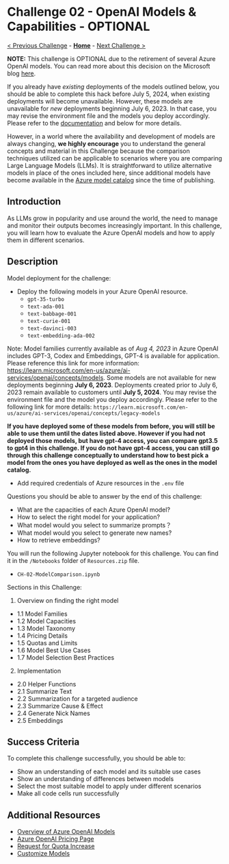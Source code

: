 # Challenge 02 - OpenAI Models & Capabilities - OPTIONAL

[< Previous Challenge](./Challenge-01.md) - **[Home](../README.md)** - [Next Challenge >](./Challenge-03.md)

**NOTE:** This challenge is OPTIONAL due to the retirement of several Azure OpenAI models. You can read more about this decision on the Microsoft blog [here](https://techcommunity.microsoft.com/t5/azure-ai-services-blog/announcing-updates-to-azure-openai-service-models/ba-p/3866757). 

If you already have _existing_ deployments of the models outlined below, you should be able to complete this hack before July 5, 2024, when existing deployments will become unavailable. However, these models are unavailable for _new_ deployments beginning July 6, 2023. In that case, you may revise the environment file and the models you deploy accordingly. Please refer to the [documentation](https://learn.microsoft.com/en-us/azure/ai-services/openai/concepts/legacy-models) and below for more details.

However, in a world where the availability and development of models are always changing, **we highly encourage** you to understand the general concepts and material in this Challenge because the comparison techniques utilized can be applicable to scenarios where you are comparing Large Language Models (LLMs).  It is straightforward to utilize alternative models in place of the ones included here, since additional models have become available in the [Azure model catalog](https://learn.microsoft.com/en-us/azure/machine-learning/how-to-use-foundation-models?view=azureml-api-2) since the time of publishing.

## Introduction

As LLMs grow in popularity and use around the world, the need to manage and monitor their outputs becomes increasingly important. In this challenge, you will learn how to evaluate the Azure OpenAI models and how to apply them in different scenarios.

## Description
Model deployment for the challenge:
- Deploy the following models in your Azure OpenAI resource. 
  - `gpt-35-turbo`
  - `text-ada-001`
  - `text-babbage-001`
  - `text-curie-001`
  - `text-davinci-003`
  - `text-embedding-ada-002`
    
Note: Model families currently available as of _Aug 4, 2023_ in Azure OpenAI includes GPT-3, Codex and Embeddings, GPT-4 is available for application. Please reference this link for more information: https://learn.microsoft.com/en-us/azure/ai-services/openai/concepts/models.
Some models are not available for new deployments beginning **July 6, 2023**. Deployments created prior to July 6, 2023 remain available to customers until **July 5, 2024**. You may revise the environment file and the model you deploy accordingly. Please refer to the following link for more details: `https://learn.microsoft.com/en-us/azure/ai-services/openai/concepts/legacy-models`

**If you have deployed some of these models from before, you will still be able to use them until the dates listed above. However if you had not deployed those models, but have gpt-4 access, you can compare gpt3.5 to gpt4 in this challenge. If you do not have gpt-4 access, you can still go through this challenge conceptually to understand how to best pick a model from the ones you have deployed as well as the ones in the model catalog.**
  
- Add required credentials of Azure resources in the ``.env`` file

Questions you should be able to answer by the end of this challenge:
- What are the capacities of each Azure OpenAI model?
- How to select the right model for your application?
- What model would you select to summarize prompts？
- What model would you select to generate new names?
- How to retrieve embeddings?

You will run the following Jupyter notebook for this challenge. You can find it in the `/Notebooks` folder of `Resources.zip` file.

- `CH-02-ModelComparison.ipynb`

Sections in this Challenge:
1. Overview on finding the right model
- 1.1 Model Families
- 1.2 Model Capacities
- 1.3 Model Taxonomy
- 1.4 Pricing Details
- 1.5 Quotas and Limits
- 1.6 Model Best Use Cases
- 1.7 Model Selection Best Practices
2. Implementation

- 2.0 Helper Functions
- 2.1 Summarize Text
- 2.2 Summarization for a targeted audience
- 2.3 Summarize Cause & Effect
- 2.4 Generate Nick Names
- 2.5 Embeddings

## Success Criteria

To complete this challenge successfully, you should be able to:
- Show an understanding of each model and its suitable use cases
- Show an understanding of differences between models
- Select the most suitable model to apply under different scenarios
- Make all  code cells run successfully

## Additional Resources

- [Overview of Azure OpenAI Models](https://learn.microsoft.com/en-us/azure/cognitive-services/openai/concepts/models)
- [Azure OpenAI Pricing Page](https://azure.microsoft.com/en-us/pricing/details/cognitive-services/openai-service/)
- [Request for Quota Increase](https://customervoice.microsoft.com/Pages/ResponsePage.aspx?id=v4j5cvGGr0GRqy180BHbR4xPXO648sJKt4GoXAed-0pURVJWRU4yRTMxRkszU0NXRFFTTEhaT1g1NyQlQCN0PWcu)
- [Customize Models](https://learn.microsoft.com/en-us/azure/cognitive-services/openai/how-to/fine-tuning?pivots=programming-language-studio)
